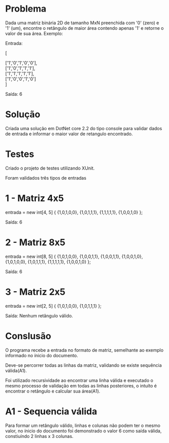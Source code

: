 # Problema
Dada uma matriz binária 2D de tamanho MxN preenchida com '0' (zero) e '1' (um),
encontre o retângulo de maior área contendo apenas '1' e retorne o valor de sua área.
Exemplo:

Entrada:

[

  ['1','0','1','0','0'],  
  ['1','0','1','1','1'],  
  ['1','1','1','1','1'],  
  ['1','0','0','1','0']  
]

Saída: 6

# Solução

Criada uma solução em DotNet core 2.2 do tipo console para validar 
dados de entrada e informar o maior valor de retangulo encontrado.

# Testes

Criado o projeto de testes utilizando XUnit.

Foram validados três tipos de entradas

# 1 - Matriz 4x5

entrada = new int[4, 5]
             {
                  {1,0,1,0,0},
                  {1,0,1,1,1},
                  {1,1,1,1,1},
                  {1,0,0,1,0}
             };
             
Saída: 6             

# 2 - Matriz 8x5

entrada = new int[8, 5]
             {
                  {1,0,1,0,0},
                  {1,0,0,1,1},
                  {1,0,0,1,1},
                  {1,0,0,1,0},
                  {1,0,1,0,0},
                  {1,0,1,1,1},
                  {1,1,1,1,1},
                  {1,0,0,1,0}
             };
             
Saída: 6 

# 3 - Matriz 2x5

entrada = new int[2, 5]
             {
                  {1,0,1,0,0},
                  {1,0,1,1,1} 
             };

Saída: Nenhum retângulo válido.

# Conslusão

O programa recebe a entrada no formato de matriz,
semelhante ao exemplo informado no ínicio do documento.

Deve-se percorrer todas as linhas da matriz, validando se existe sequência válida(A1). 

Foi utilizado recursividade ao encontrar uma linha válida e executado 
o mesmo processo de validação em todas as linhas posteriores,
o intuíto é encontrar o retângulo e calcular sua área(A1).

# A1 - Sequencia válida

Para formar um retângulo válido, linhas e colunas não podem ter o mesmo valor,
no ínicio do documento foi demonstrado o valor 6 como saída válida, 
constiuíndo 2 linhas x 3 colunas.

